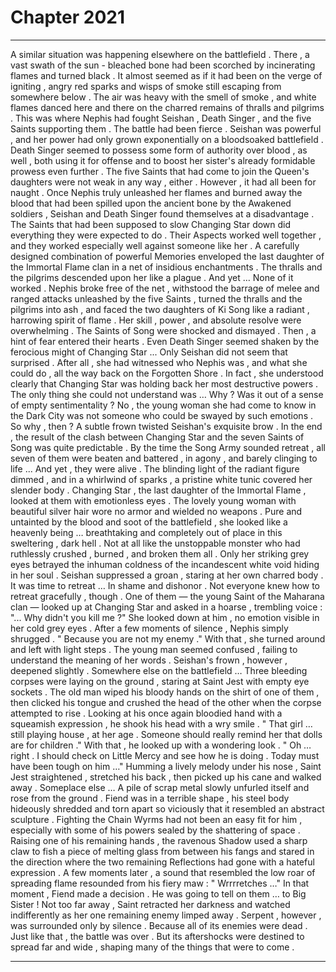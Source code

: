 
# Chapter 2021


---

A similar situation was happening elsewhere on the battlefield .
There , a vast swath of the sun - bleached bone had been scorched by incinerating flames and turned black . It almost seemed as if it had been on the verge of igniting , angry red sparks and wisps of smoke still escaping from somewhere below .
The air was heavy with the smell of smoke , and white flames danced here and there on the charred remains of thralls and pilgrims .
This was where Nephis had fought Seishan , Death Singer , and the five Saints supporting them .
The battle had been fierce .
Seishan was powerful , and her power had only grown exponentially on a bloodsoaked battlefield . Death Singer seemed to possess some form of authority over blood , as well , both using it for offense and to boost her sister's already formidable prowess even further .
The five Saints that had come to join the Queen's daughters were not weak in any way , either .
However , it had all been for naught .
Once Nephis truly unleashed her flames and burned away the blood that had been spilled upon the ancient bone by the Awakened soldiers , Seishan and Death Singer found themselves at a disadvantage .
The Saints that had been supposed to slow Changing Star down did everything they were expected to do . Their Aspects worked well together , and they worked especially well against someone like her .
A carefully designed combination of powerful Memories enveloped the last daughter of the Immortal Flame clan in a net of insidious enchantments .
The thralls and the pilgrims descended upon her like a plague .
And yet …
None of it worked .
Nephis broke free of the net , withstood the barrage of melee and ranged attacks unleashed by the five Saints , turned the thralls and the pilgrims into ash , and faced the two daughters of Ki Song like a radiant , harrowing spirit of flame .
Her skill , power , and absolute resolve were overwhelming .
The Saints of Song were shocked and dismayed .
Then , a hint of fear entered their hearts .
Even Death Singer seemed shaken by the ferocious might of Changing Star ...
Only Seishan did not seem that surprised .
After all , she had witnessed who Nephis was , and what she could do , all the way back on the Forgotten Shore .
In fact , she understood clearly that Changing Star was holding back her most destructive powers .
The only thing she could not understand was …
Why ?
Was it out of a sense of empty sentimentality ?
No , the young woman she had come to know in the Dark City was not someone who could be swayed by such emotions .
So why , then ?
A subtle frown twisted Seishan's exquisite brow .
In the end , the result of the clash between Changing Star and the seven Saints of Song was quite predictable .
By the time the Song Army sounded retreat , all seven of them were beaten and battered , in agony , and barely clinging to life ...
And yet , they were alive .
The blinding light of the radiant figure dimmed , and in a whirlwind of sparks , a pristine white tunic covered her slender body . Changing Star , the last daughter of the Immortal Flame , looked at them with emotionless eyes .
The lovely young woman with beautiful silver hair wore no armor and wielded no weapons . Pure and untainted by the blood and soot of the battlefield , she looked like a heavenly being … breathtaking and completely out of place in this sweltering , dark hell .
Not at all like the unstoppable monster who had ruthlessly crushed , burned , and broken them all .
Only her striking grey eyes betrayed the inhuman coldness of the incandescent white void hiding in her soul .
Seishan suppressed a groan , staring at her own charred body .
It was time to retreat …
In shame and dishonor .
Not everyone knew how to retreat gracefully , though .
One of them — the young Saint of the Maharana clan — looked up at Changing Star and asked in a hoarse , trembling voice :
"... Why didn't you kill me ?"
She looked down at him , no emotion visible in her cold grey eyes .
After a few moments of silence , Nephis simply shrugged .
" Because you are not my enemy ."
With that , she turned around and left with light steps .
The young man seemed confused , failing to understand the meaning of her words .
Seishan's frown , however , deepened slightly .
Somewhere else on the battlefield …
Three bleeding corpses were laying on the ground , staring at Saint Jest with empty eye sockets . The old man wiped his bloody hands on the shirt of one of them , then clicked his tongue and crushed the head of the other when the corpse attempted to rise .
Looking at his once again bloodied hand with a squeamish expression , he shook his head with a wry smile .
" That girl … still playing house , at her age . Someone should really remind her that dolls are for children ."
With that , he looked up with a wondering look .
" Oh … right . I should check on Little Mercy and see how he is doing . Today must have been tough on him …"
Humming a lively melody under his nose , Saint Jest straightened , stretched his back , then picked up his cane and walked away .
Someplace else …
A pile of scrap metal slowly unfurled itself and rose from the ground . Fiend was in a terrible shape , his steel body hideously shredded and torn apart so viciously that it resembled an abstract sculpture .
Fighting the Chain Wyrms had not been an easy fit for him , especially with some of his powers sealed by the shattering of space .
Raising one of his remaining hands , the ravenous Shadow used a sharp claw to fish a piece of melting glass from between his fangs and stared in the direction where the two remaining Reflections had gone with a hateful expression .
A few moments later , a sound that resembled the low roar of spreading flame resounded from his fiery maw :
" Wrrrretches …"
In that moment , Fiend made a decision .
He was going to tell on them … to Big Sister !
Not too far away , Saint retracted her darkness and watched indifferently as her one remaining enemy limped away .
Serpent , however , was surrounded only by silence .
Because all of its enemies were dead .
Just like that , the battle was over .
But its aftershocks were destined to spread far and wide , shaping many of the things that were to come .

---

